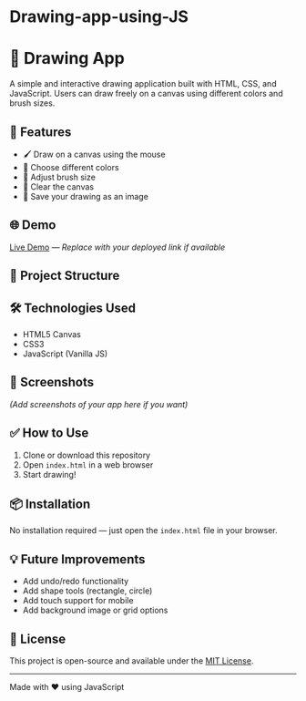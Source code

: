# Drawing-app-using-JS
# 🎨 Drawing App

A simple and interactive drawing application built with HTML, CSS, and JavaScript. Users can draw freely on a canvas using different colors and brush sizes.

## 🚀 Features

- 🖌️ Draw on a canvas using the mouse
- 🎨 Choose different colors
- 📏 Adjust brush size
- 🧼 Clear the canvas
- 💾 Save your drawing as an image

## 🌐 Demo

[Live Demo](#) — *Replace with your deployed link if available*

## 📂 Project Structure


## 🛠️ Technologies Used

- HTML5 Canvas
- CSS3
- JavaScript (Vanilla JS)

## 📸 Screenshots

*(Add screenshots of your app here if you want)*

## ✅ How to Use

1. Clone or download this repository
2. Open `index.html` in a web browser
3. Start drawing!

## 📦 Installation

No installation required — just open the `index.html` file in your browser.

## 💡 Future Improvements

- Add undo/redo functionality
- Add shape tools (rectangle, circle)
- Add touch support for mobile
- Add background image or grid options

## 📄 License

This project is open-source and available under the [MIT License](LICENSE).

---

Made with ❤️ using JavaScript
